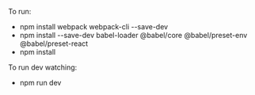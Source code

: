 To run: 
- npm install webpack webpack-cli --save-dev
- npm install --save-dev babel-loader @babel/core @babel/preset-env @babel/preset-react
- npm install

To run dev watching:
- npm run dev